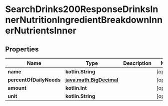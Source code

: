 
# SearchDrinks200ResponseDrinksInnerNutritionIngredientBreakdownInnerNutrientsInner

## Properties
| Name | Type | Description | Notes |
| ------------ | ------------- | ------------- | ------------- |
| **name** | **kotlin.String** |  |  [optional] |
| **percentOfDailyNeeds** | [**java.math.BigDecimal**](java.math.BigDecimal.md) |  |  [optional] |
| **amount** | **kotlin.Int** |  |  [optional] |
| **unit** | **kotlin.String** |  |  [optional] |



